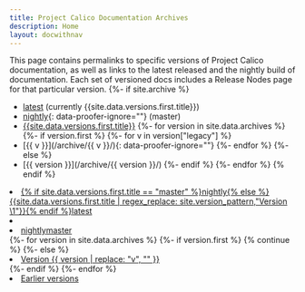 ```yaml
---
title: Project Calico Documentation Archives
description: Home
layout: docwithnav
---
```

This page contains permalinks to specific versions of Project Calico documentation, as well as links to the latest released
and the nightly build of documentation. Each set of versioned docs includes a Release Nodes page for that particular
version.
{%- if site.archive %}
- [latest](/) (currently {{site.data.versions.first.title}})
- [nightly](/master/){: data-proofer-ignore=""} (master)
- [{{site.data.versions.first.title}}](/archive/{{page.version}})
{%- for version in site.data.archives %}
{%- if version.first %}
    {%- for v in version["legacy"] %}
- [{{ v }}](/archive/{{ v }}/){: data-proofer-ignore=""}
    {%- endfor %}
{%- else %}
- [{{ version }}](/archive/{{ version }}/)
{%- endif %}
{%- endfor %}
{% endif %}
<div id="release-list" class="hidden" markdown="0" data-proofer-ignore>
    <li><a href="/">{% if site.data.versions.first.title == "master" %}nightly{% else %}{{site.data.versions.first.title | regex_replace: site.version_pattern,"Version \1"}}{% endif %}<span class="badge release-badge latest">latest</span></a></li>
    <li role="separator" class="divider"></li>
    <li><a href="/master">nightly<span class="badge release-badge nightly">master</span></a></li>
    {%- for version in site.data.archives %}
        {%- if version.first %}
        {% continue %}
        {%- else %}
        <li><a href="/{{ version }}">Version {{ version | replace: "v", ""  }}</a></li>
        {%- endif %}
    {%- endfor %}
    <li><a href="/releases">Earlier versions</a></li>
</div>
